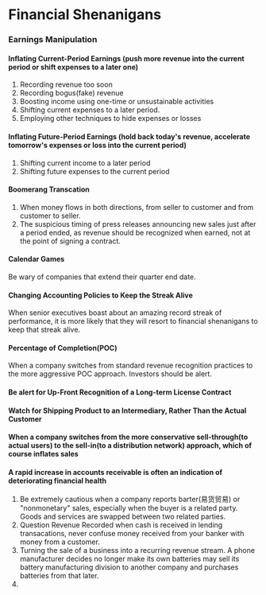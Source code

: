 # Financial Shenanigans

### Earnings Manipulation

#### Inflating Current-Period Earnings (push more revenue into the current period or shift expenses to a later one)
1. Recording revenue too soon
2. Recording bogus(fake) revenue
3. Boosting income using one-time or unsustainable activities
4. Shifting current expenses to a later period.
5. Employing other techniques to hide expenses or losses

#### Inflating Future-Period Earnings (hold back today's revenue, accelerate tomorrow's expenses or loss into the current period)
1. Shifting current income to a later period
2. Shifting future expenses to the current period

#### Boomerang Transcation
1. When money flows in both directions, from seller to customer and from customer to seller.
2. The suspicious timing of press releases announcing new sales just after a period ended, as revenue should be recognized when earned, not at the point of signing a contract. 

#### Calendar Games
Be wary of companies that extend their quarter end date. 

#### Changing Accounting Policies to Keep the Streak Alive
When senior executives boast about an amazing record streak of performance, it is more likely that they will resort to financial shenanigans to keep that streak alive.

#### Percentage of Completion(POC)
When a company switches from standard revenue recognition practices to the more aggressive POC approach. Investors should be alert. 

#### Be alert for Up-Front Recognition of a Long-term License Contract
#### Watch for Shipping Product to an Intermediary, Rather Than the Actual Customer
#### When a company switches from the more conservative sell-through(to actual users) to the sell-in(to a distribution network) approach, which of course inflates sales
#### A rapid increase in accounts receivable is often an indication of deteriorating financial health

1. Be extremely cautious when a company reports barter(易货贸易) or "nonmonetary" sales, especially when the buyer is a related party. Goods and services are swapped between two related parties. 
2. Question Revenue Recorded when cash is received in lending transacations, never confuse money received from your banker with money from a customer. 
3. Turning the sale of a business into a recurring revenue stream. A phone manufacturer decides no longer make its own batteries may sell its battery manufacturing division to another company and purchases batteries from that later. 
4. 
